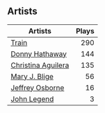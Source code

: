 ## Artists
Artists | Plays 
----- | -----: 
[Train](/artists/train-90187) | 290
[Donny Hathaway](/artists/donny-hathaway-58582) | 144
[Christina Aguilera](/artists/christina-aguilera-34786) | 135
[Mary J. Blige](/artists/mary-j-blige-39258) | 56
[Jeffrey Osborne](/artists/jeffrey-osborne-40238) | 16
[John Legend](/artists/john-legend-36643) | 3

